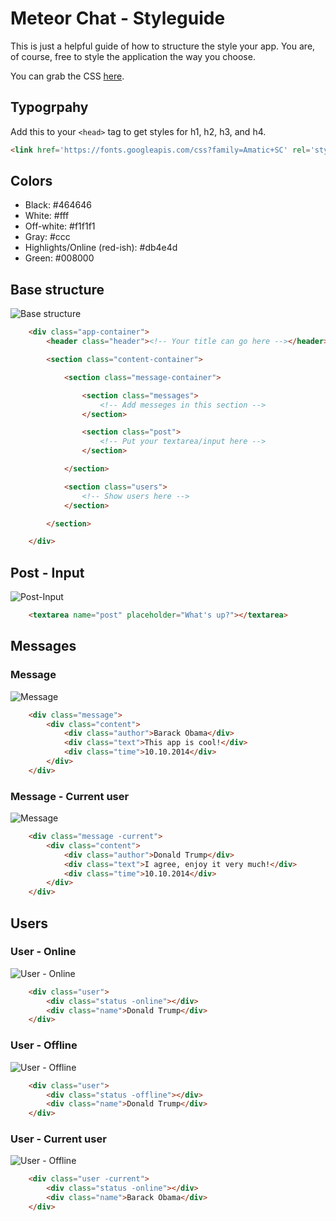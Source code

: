 # Meteor Chat - Styleguide

This is just a helpful guide of how to structure the style your app.
You are, of course, free to style the application the way you choose.

You can grab the CSS [here](/EirikV/meteor-workshop/raw/chat-solution/chat-app/css/char-app.css).

## Typogrpahy

Add this to your ```<head>``` tag to get styles for h1, h2, h3, and h4.

```html
<link href='https://fonts.googleapis.com/css?family=Amatic+SC' rel='stylesheet' type='text/css'>
```

## Colors

* Black: #464646
* White: #fff
* Off-white: #f1f1f1
* Gray: #ccc
* Highlights/Online (red-ish): #db4e4d
* Green: #008000

## Base structure

![Base structure](/EirikV/meteor-workshop/raw/chat-solution/chat-app/css/example-images/base-structure.png)

```html
    <div class="app-container">
        <header class="header"><!-- Your title can go here --></header>

        <section class="content-container">

            <section class="message-container">

                <section class="messages">
                    <!-- Add messeges in this section -->
                </section>

                <section class="post">
                    <!-- Put your textarea/input here -->
                </section>

            </section>

            <section class="users">
                <!-- Show users here -->
            </section>

        </section>

    </div>
```

## Post - Input

![Post-Input](/EirikV/meteor-workshop/raw/chat-solution/chat-app/css/example-images/textbox.png)

```html
    <textarea name="post" placeholder="What's up?"></textarea>
```

## Messages

### Message

![Message](/EirikV/meteor-workshop/raw/chat-solution/chat-app/css/example-images/message.png)

```html
    <div class="message">
        <div class="content">
            <div class="author">Barack Obama</div>
            <div class="text">This app is cool!</div>
            <div class="time">10.10.2014</div>
        </div>
    </div>
```

### Message - Current user

![Message](/EirikV/meteor-workshop/raw/chat-solution/chat-app/css/example-images/message-current-user.png)

```html
    <div class="message -current">
        <div class="content">
            <div class="author">Donald Trump</div>
            <div class="text">I agree, enjoy it very much!</div>
            <div class="time">10.10.2014</div>
        </div>
    </div>
```

## Users

### User - Online

![User - Online](/EirikV/meteor-workshop/raw/chat-solution/chat-app/css/example-images/user-online.png)

```html
    <div class="user">
        <div class="status -online"></div>
        <div class="name">Donald Trump</div>
    </div>
```

### User - Offline

![User - Offline](/EirikV/meteor-workshop/raw/chat-solution/chat-app/css/example-images/user-offline.png)

```html
    <div class="user">
        <div class="status -offline"></div>
        <div class="name">Donald Trump</div>
    </div>
```

### User - Current user

![User - Offline](/EirikV/meteor-workshop/raw/chat-solution/chat-app/css/example-images/user-current.png)

```html
    <div class="user -current">
        <div class="status -online"></div>
        <div class="name">Barack Obama</div>
    </div>
```